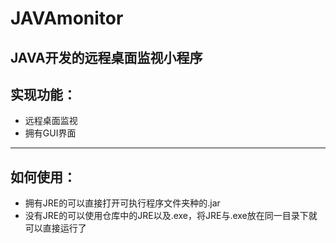 # JAVAmonitor
JAVA开发的远程桌面监视小程序     
---
## 实现功能：      
* 远程桌面监视
* 拥有GUI界面
---
## 如何使用：         
* 拥有JRE的可以直接打开可执行程序文件夹种的.jar
* 没有JRE的可以使用仓库中的JRE以及.exe，将JRE与.exe放在同一目录下就可以直接运行了
